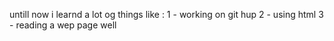untill now i learnd a lot og things like :
1 - working on git hup
2 - using html 
3 - reading a wep page well
